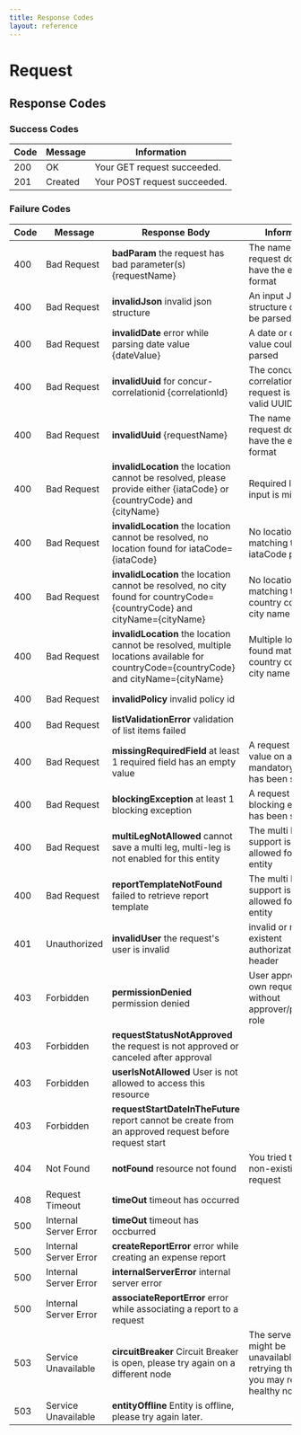 ```yaml
---
title: Response Codes
layout: reference
---
```


# Request

## Response Codes

### Success Codes

Code|Message|Information
---|---|---
200|OK|Your GET request succeeded.
201|Created|Your POST request succeeded.

### Failure Codes

Code|Message|Response Body|Information|Wrong input example
---|---|---|---|---
400|Bad Request|**badParam** the request has bad parameter(s) {requestName}|The name of the request doesn't have the expected format|POST /v4/requests -d {"requestName":"test"}
400|Bad Request|**invalidJson** invalid json structure|An input JSON structure couldn't be parsed|POST /v4/requests -d {name:"test"}
400|Bad Request|**invalidDate** error while parsing date value {dateValue}|A date or datetime value couldn't be parsed|POST /v4/requests -d {"startDate":"2017-01"}
400|Bad Request|**invalidUuid** for concur-correlationid {correlationId}|The concur correlation id of the request is not a valid UUID|
400|Bad Request|**invalidUuid** {requestName}|The name of the request doesn't have the expected format|GET /v4/requests/123
400|Bad Request|**invalidLocation** the location cannot be resolved, please provide either {iataCode} or {countryCode} and {cityName}|Required location input is missing|POST /v4/requests -d {"mainDestination": {"city":"Paris"}}
400|Bad Request|**invalidLocation** the location cannot be resolved, no location found for iataCode={iataCode}|No location found matching the iataCode provided|
400|Bad Request|**invalidLocation** the location cannot be resolved, no city found for countryCode={countryCode} and cityName={cityName}|No location found matching the country code and city name provided|
400|Bad Request|**invalidLocation** the location cannot be resolved, multiple locations available for countryCode={countryCode} and cityName={cityName}|Multiple locations found matching the country code and city name provided|
400|Bad Request|**invalidPolicy** invalid policy id||POST /v4/requests -d {"policy": {"id":"ABC"}} where ABC is not a valid policy for the current user
400|Bad Request|**listValidationError** validation of list items failed||POST /v4/requests -d {"custom1":{"code":"CONCUR"}} where CONCUR is not a valid value for the field custom1
400|Bad Request|**missingRequiredField** at least 1 required field has an empty value|A request with no value on a mandatory field has been submitted|
400|Bad Request|**blockingException** at least 1 blocking exception|A request with a blocking exception has been submitted|
400|Bad Request|**multiLegNotAllowed** cannot save a multi leg, multi-leg is not enabled for this entity|The multi leg support is not allowed for the entity|
400|Bad Request|**reportTemplateNotFound** failed to retrieve report template|The multi leg support is not allowed for the entity|
401|Unauthorized|**invalidUser** the request's user is invalid|invalid or non existent authorization HTTP header|
403|Forbidden|**permissionDenied** permission denied|User approving his own request, or without approver/processor role|
403|Forbidden|**requestStatusNotApproved** the request is not approved or canceled after approval||
403|Forbidden|**userIsNotAllowed** User is not allowed to access this resource||
403|Forbidden|**requestStartDateInTheFuture** report cannot be create from an approved request before request start||
404|Not Found|**notFound** resource not found|You tried to get a non-existing request|GET /v4/requests/AAAAAAAAAAAAAAAAAAAAAAAAAAAAAAAA
408|Request Timeout|**timeOut** timeout has occurred||
500|Internal Server Error|**timeOut** timeout has occburred||
500|Internal Server Error|**createReportError** error while creating an expense report||
500|Internal Server Error|**internalServerError** internal server error||
500|Internal Server Error|**associateReportError** error while associating a report to a request||
503|Service Unavailable|**circuitBreaker** Circuit Breaker is open, please try again on a different node|The server node might be unavailable, be retrying the request you may reach a healthy node|
503|Service Unavailable|**entityOffline** Entity is offline, please try again later.||
